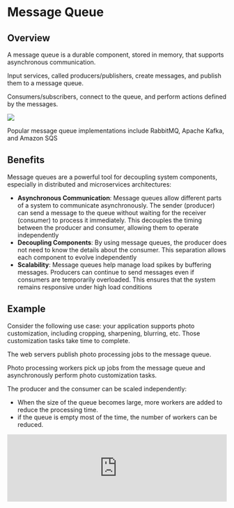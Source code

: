 # Message Queue

## Overview

A message queue is a durable component, stored in memory, that supports asynchronous communication.

Input services, called producers/publishers, create messages, and publish them to a message queue. 

Consumers/subscribers, connect to the queue, and perform actions defined by the messages.

![](https://www.cloudamqp.com/img/blog/thumb-mq.jpg)

Popular message queue implementations include RabbitMQ, Apache Kafka, and Amazon SQS


## Benefits

Message queues are a powerful tool for decoupling system components, especially in distributed and microservices architectures:
- **Asynchronous Communication**: Message queues allow different parts of a system to communicate asynchronously. The sender (producer) can send a message to the queue without waiting for the receiver (consumer) to process it immediately. This decouples the timing between the producer and consumer, allowing them to operate independently
- **Decoupling Components**: By using message queues, the producer does not need to know the details about the consumer. This separation allows each component to evolve independently
- **Scalability**: Message queues help manage load spikes by buffering messages. Producers can continue to send messages even if consumers are temporarily overloaded. This ensures that the system remains responsive under high load conditions


## Example

Consider the following use case: your application supports photo customization, including cropping, sharpening, blurring, etc. Those customization tasks take time to complete.

The web servers publish photo processing jobs to the message queue.

Photo processing workers pick up jobs from the message queue and asynchronously perform photo customization tasks.

The producer and the consumer can be scaled independently:
- When the size of the queue becomes large, more workers are added to reduce the processing time.
- if the queue is empty most of the time, the number of workers can be reduced.

<!-- system-components.drawio\message-queue -->
<iframe frameborder="0" style="width:100%;height:154px;" src="https://viewer.diagrams.net/?tags=%7B%7D&lightbox=1&highlight=0000ff&edit=_blank&layers=1&nav=1&title=system-components.drawio&page-id=IEAndSJpFX4PgUut0UVS#Uhttps%3A%2F%2Fdrive.google.com%2Fuc%3Fid%3D1xrjy2i7EtAS1xlFNMl48jnZR4opOYRTK%26export%3Ddownload"></iframe>